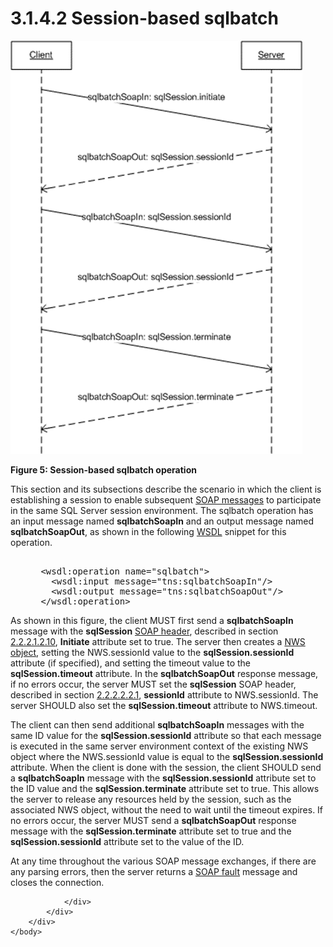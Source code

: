 <html dir="LTR" xmlns:mshelp="http://msdn.microsoft.com/mshelp" xmlns:ddue="http://ddue.schemas.microsoft.com/authoring/2003/5" xmlns:xlink="http://www.w3.org/1999/xlink" xmlns:tool="http://www.microsoft.com/tooltip">
    <head>
        <meta http-equiv="Content-Type" content="text/html; CHARSET=utf-8"></meta>
        <meta name="save" content="history"></meta>
        <title>3.1.4.2 Session-based sqlbatch</title>
        <xml>
            <mshelp:toctitle title="3.1.4.2 Session-based sqlbatch"></mshelp:toctitle>
            <mshelp:rltitle title="[MS-SSNWS]: Session-based sqlbatch"></mshelp:rltitle>
            <mshelp:keyword index="A" term="14cd6178-7e20-426f-9b80-c5973d5190ef"></mshelp:keyword>
            <mshelp:attr name="DCSext.ContentType" value="open specification"></mshelp:attr>
            <mshelp:attr name="AssetID" value="14cd6178-7e20-426f-9b80-c5973d5190ef"></mshelp:attr>
            <mshelp:attr name="TopicType" value="kbRef"></mshelp:attr>
            <mshelp:attr name="DCSext.Title" value="[MS-SSNWS]: Session-based sqlbatch" />
        </xml>
    </head>
    <body>
        <div id="header">
            <h1 class="heading">3.1.4.2 Session-based sqlbatch</h1>
        </div>
        <div id="mainSection">
            <div id="mainBody">
                <div id="allHistory" class="saveHistory"></div>
                <div id="sectionSection0" class="section" name="collapseableSection">
                    

<p><img id="MS-SSNWS_pict3b903bbc-667d-e611-acdc-65a4e6771757.png" src="MS-SSNWS_files/image004.png" alt="Session-based sqlbatch operation" title="Session-based sqlbatch operation"></p>

<p><b>Figure 5: Session-based sqlbatch operation</b></p>

<p>This section and its subsections describe the scenario in
which the client is establishing a session to enable subsequent <a href="4baedaec-b5a7-4176-be88-e1cec659ab8c.html#gt_96185df3-4677-478c-b239-f72fcf514c59">SOAP messages</a> to
participate in the same SQL Server session environment. The sqlbatch
operation has an input message named <b>sqlbatchSoapIn</b> and an output
message named <b>sqlbatchSoapOut</b>, as shown in the following <a href="4baedaec-b5a7-4176-be88-e1cec659ab8c.html#gt_5a824664-0858-4b09-b852-83baf4584efa">WSDL</a> snippet for this
operation.</p>

<dl>
<dd>
<div><pre>  
 &lt;wsdl:operation name=&quot;sqlbatch&quot;&gt;
   &lt;wsdl:input message=&quot;tns:sqlbatchSoapIn&quot;/&gt;
   &lt;wsdl:output message=&quot;tns:sqlbatchSoapOut&quot;/&gt;
 &lt;/wsdl:operation&gt;
</pre></div>
</dd></dl>

<p>As shown in this figure, the client MUST first send a <b>sqlbatchSoapIn</b>
message with the <b>sqlSession</b> <a href="4baedaec-b5a7-4176-be88-e1cec659ab8c.html#gt_093a0af2-e71c-40fc-a484-d2f802da0277">SOAP header</a>, described in
section <a href="98c2837d-8678-494c-98c3-7ffa64695586.html">2.2.2.1.2.10</a>, <b>Initiate</b>
attribute set to true. The server then creates a <a href="4baedaec-b5a7-4176-be88-e1cec659ab8c.html#gt_17f801a6-987e-4c3e-a07c-d0acca5f3477">NWS object</a>, setting the
NWS.sessionId value to the <b>sqlSession.sessionId</b> attribute (if
specified), and setting the timeout value to the <b>sqlSession.timeout</b>
attribute. In the <b>sqlbatchSoapOut</b> response message, if no errors occur,
the server MUST set the <b>sqlSession</b> SOAP header, described in section <a href="0a3b49a0-3ad1-4256-a5df-66f397085504.html">2.2.2.2.2.1</a>, <b>sessionId</b>
attribute to NWS.sessionId. The server SHOULD also set the <b>sqlSession.timeout</b>
attribute to NWS.timeout.</p>

<p>The client can then send additional <b>sqlbatchSoapIn</b>
messages with the same ID value for the <b>sqlSession.sessionId</b> attribute
so that each message is executed in the same server environment context of the
existing NWS object where the NWS.sessionId value is equal to the <b>sqlSession.sessionId</b>
attribute. When the client is done with the session, the client SHOULD send a <b>sqlbatchSoapIn</b>
message with the <b>sqlSession.sessionId</b> attribute set to the ID value and
the <b>sqlSession.terminate</b> attribute set to true. This allows the server
to release any resources held by the session, such as the associated NWS
object, without the need to wait until the timeout expires. If no errors occur,
the server MUST send a <b>sqlbatchSoapOut</b> response message with the <b>sqlSession.terminate</b>
attribute set to true and the <b>sqlSession.sessionId</b> attribute set to the
value of the ID.</p>

<p>At any time throughout the various SOAP message exchanges,
if there are any parsing errors, then the server returns a <a href="4baedaec-b5a7-4176-be88-e1cec659ab8c.html#gt_ec8728a8-1a75-426f-8767-aa1932c7c19f">SOAP fault</a> message and
closes the connection.</p>


                </div>
            </div>
        </div>
    </body>
</html>
